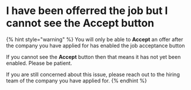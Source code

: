 # I have been offerred the job but I cannot see the Accept button

{% hint style="warning" %}
You will only be able to **Accept** an offer after the company you have applied for has enabled the job acceptance button

If you cannot see the **Accept** button then that means it has not yet been enabled. Please be patient.

If you are still concerned about this issue, please reach out to the hiring team of the company you have applied for. 
{% endhint %}



